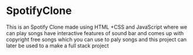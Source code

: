# SpotifyClone
This is an Spotify Clone made using HTML +CSS and JavaScript where we can play songs have interactive features of sound bar and comes up with copyright free songs which you can use to paly songs and this project can later be used to a make a full stack project
